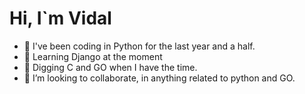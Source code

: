 # Hi, I`m Vidal
- 🤖 I've been coding in Python for the last year and a half.
- 📖 Learning Django at the moment
- 🔧 Digging C and GO when I have the time.
- 🧩 I’m looking to collaborate, in anything related to python and GO.

<!---
MeMetoCoco3/MeMetoCoco3 is a ✨ special ✨ repository because its `README.md` (this file) appears on your GitHub profile.
You can click the Preview link to take a look at your changes.
--->
